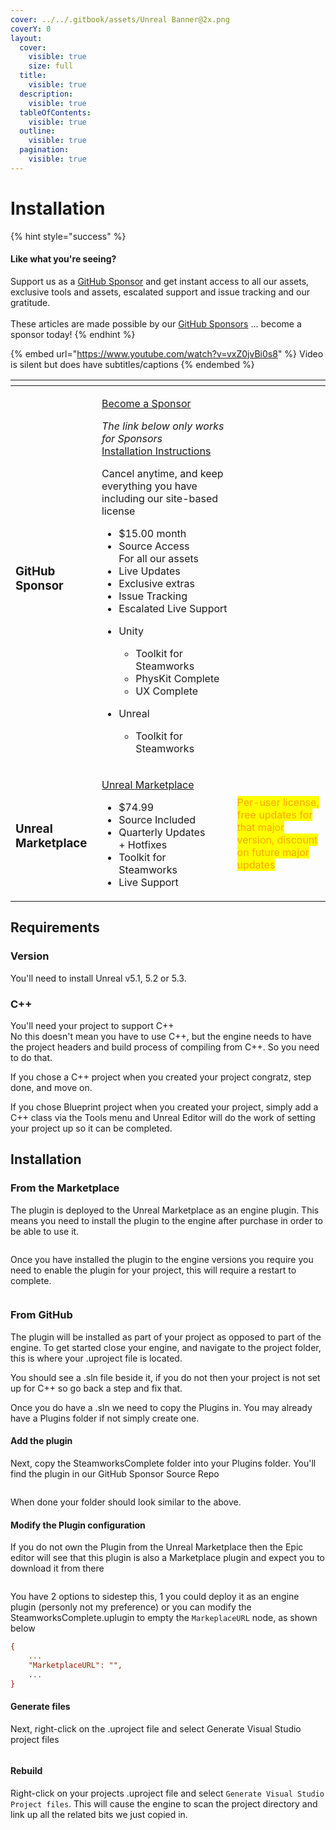 ```yaml
---
cover: ../../.gitbook/assets/Unreal Banner@2x.png
coverY: 0
layout:
  cover:
    visible: true
    size: full
  title:
    visible: true
  description:
    visible: true
  tableOfContents:
    visible: true
  outline:
    visible: true
  pagination:
    visible: true
---
```


# Installation

{% hint style="success" %}
#### Like what you're seeing?

Support us as a [GitHub Sponsor](../../become-a-sponsor/) and get instant access to all our assets, exclusive tools and assets, escalated support and issue tracking and our gratitude.\
\
These articles are made possible by our [GitHub Sponsors](../../become-a-sponsor/) ... become a sponsor today!
{% endhint %}

{% embed url="https://www.youtube.com/watch?v=vxZ0jvBi0s8" %}
Video is silent but does have subtitles/captions
{% endembed %}

<table data-card-size="large" data-view="cards"><thead><tr><th></th><th></th><th></th></tr></thead><tbody><tr><td><h3>GitHub Sponsor</h3></td><td><p><a href="https://github.com/sponsors/heathen-engineering">Become a Sponsor</a></p><p><em>The link below only works for Sponsors</em><br><a href="https://github.com/heathen-engineering/SourceRepo">Installation Instructions</a></p><p>Cancel anytime, and keep everything you have including our site-based license</p><ul><li>$15.00 month</li><li>Source Access<br>For all our assets</li><li>Live Updates</li><li>Exclusive extras</li><li>Issue Tracking</li><li>Escalated Live Support</li><li><p>Unity</p><ul><li>Toolkit for Steamworks</li><li>PhysKit Complete</li><li>UX Complete</li></ul></li><li><p>Unreal</p><ul><li>Toolkit for Steamworks</li></ul></li></ul></td><td></td></tr><tr><td><h3>Unreal Marketplace</h3></td><td><p><a href="https://www.unrealengine.com/marketplace/en-US/product/ad658ddf5c434478acb95f9091ea279c">Unreal Marketplace</a></p><ul><li>$74.99</li><li>Source Included</li><li>Quarterly Updates<br>+ Hotfixes</li><li>Toolkit for Steamworks</li><li>Live Support</li></ul></td><td><mark style="color:orange;">Per-user license, free updates for that major version, discount on future major updates</mark></td></tr></tbody></table>

## Requirements

### Version

You'll need to install Unreal v5.1, 5.2 or 5.3.

### C++

You'll need your project to support C++\
No this doesn't mean you have to use C++, but the engine needs to have the project headers and build process of compiling from C++. So you need to do that.

If you chose a C++ project when you created your project congratz, step done, and move on.

If you chose Blueprint project when you created your project, simply add a C++ class via the Tools menu and Unreal Editor will do the work of setting your project up so it can be completed.

## Installation

### From the Marketplace

The plugin is deployed to the Unreal Marketplace as an engine plugin. This means you need to install the plugin to the engine after purchase in order to be able to use it.

<figure><img src="../../.gitbook/assets/image (367).png" alt=""><figcaption></figcaption></figure>

Once you have installed the plugin to the engine versions you require you need to enable the plugin for your project, this will require a restart to complete.

<figure><img src="../../.gitbook/assets/image (368).png" alt=""><figcaption></figcaption></figure>

### From GitHub

The plugin will be installed as part of your project as opposed to part of the engine. To get started close your engine, and navigate to the project folder, this is where your .uproject file is located.

You should see a .sln file beside it, if you do not then your project is not set up for C++ so go back a step and fix that.

Once you do have a .sln we need to copy the Plugins in. You may already have a Plugins folder if not simply create one.

#### Add the plugin

Next, copy the SteamworksComplete folder into your Plugins folder. You'll find the plugin in our GitHub Sponsor Source Repo

<figure><img src="../../.gitbook/assets/image (30) (1) (1).png" alt=""><figcaption></figcaption></figure>

When done your folder should look similar to the above.

#### Modify the Plugin configuration

If you do not own the Plugin from the Unreal Marketplace then the Epic editor will see that this plugin is also a Marketplace plugin and expect you to download it from there

<figure><img src="../../.gitbook/assets/image (2).png" alt=""><figcaption></figcaption></figure>

You have 2 options to sidestep this, 1 you could deploy it as an engine plugin (personly not my preference) or you can modify the SteamworksComplete.uplugin to empty the `MarkeplaceURL` node, as shown below

```ini
{
    ...
    "MarketplaceURL": "",
    ...
}
```

#### Generate files

Next, right-click on the .uproject file and select Generate Visual Studio project files

<figure><img src="../../.gitbook/assets/image (369).png" alt=""><figcaption></figcaption></figure>

#### Rebuild

Right-click on your projects .uproject file and select `Generate Visual Studio Project files`. This will cause the engine to scan the project directory and link up all the related bits we just copied in.
